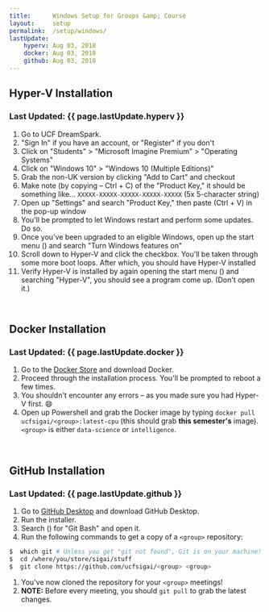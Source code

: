 ```yaml
---
title:      Windows Setup for Groups &amp; Course
layout:     setup
permalink:  /setup/windows/
lastUpdate:
    hyperv: Aug 03, 2018
    docker: Aug 03, 2018
    github: Aug 03, 2018
---
```


## Hyper-V Installation
### Last Updated: {{ page.lastUpdate.hyperv }}
1. Go to UCF DreamSpark.
1. "Sign In" if you have an account, or "Register" if you don't
1. Click on "Students" > "Microsoft Imagine Premium" > "Operating Systems"
1. Click on "Windows 10" > "Windows 10 (Multiple Editions)"
1. Grab the non-UK version by clicking "Add to Cart" and checkout
1. Make note (by copying &ndash; Ctrl + C) of the "Product Key," it should be 
    something like... `XXXXX-XXXXX-XXXXX-XXXXX-XXXXX` (5x 5-character string)
1. Open up "Settings" and search "Product Key," then paste (Ctrl + V) in the 
    pop-up window
1. You'll be prompted to let Windows restart and perform some updates. Do so.
1. Once you've been upgraded to an eligible Windows, open up the start menu 
    (<i class="fab fa-windows"></i>) and search "Turn Windows features on"
1. Scroll down to Hyper-V and click the checkbox. You'll be taken through some 
    more boot loops. After which, you should have Hyper-V installed
1. Verify Hyper-V is installed by again opening the start menu 
    (<i class="fab fa-windows"></i>) and searching "Hyper-V", you should see 
    a program come up. (Don't open it.)

<br>

## Docker Installation
### Last Updated: {{ page.lastUpdate.docker }}
1. Go to the [Docker Store][docker-win] and download Docker.
1. Proceed through the installation process. You'll be prompted to reboot a few 
    times.
1. You shouldn't encounter any errors &ndash; as you made sure you had Hyper-V 
    first. :smile:
1. Open up Powershell and grab the Docker image by typing 
    `docker pull ucfsigai/<group>:latest-cpu` (this should grab **this 
    semester's** image). `<group>` is either `data-science` or `intelligence`.

<br>

## GitHub Installation
### Last Updated: {{ page.lastUpdate.github }}
1. Go to [GitHub Desktop][github-dsk] and download GitHub Desktop.
1. Run the installer.
1. Search (<i class="fab fa-windows"></i>) for "Git Bash" and open it.
1. Run the following commands to get a copy of a `<group>` repository:
```bash
$  which git # Unless you get "git not found", Git is on your machine! :D
$  cd /where/you/store/sigai/stuff
$  git clone https://github.com/ucfsigai/<group> <group>
```
1. You've now cloned the repository for your `<group>` meetings!
1. **NOTE:** Before every meeting, you should `git pull` to grab the latest changes.

[docker-win]: https://store.docker.com/editions/community/docker-ce-desktop-windows
[github-dsk]: https://desktop.github.com/